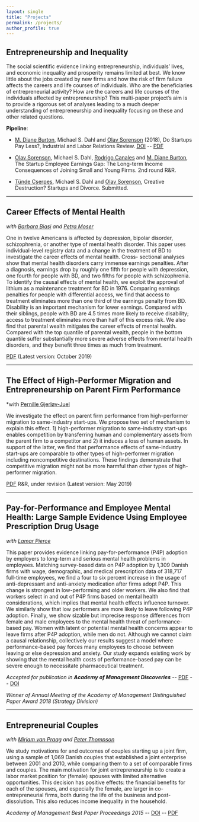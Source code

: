 ```yaml
---
layout: single
title: "Projects"
permalink: /projects/
author_profile: true
---
```


## Entrepreneurship and Inequality

The social scientific evidence linking entrepreneurship, individuals’ lives, and economic inequality and prosperity remains limited at best. We know little about the jobs created by new firms and how the risk of firm failure affects the careers and life courses of individuals. Who are the beneficiaries of entrepreneurial activity? How are the careers and life courses of the individuals affected by entrepreneurship? This multi-paper project’s aim is to provide a rigorous set of analyses leading to a much deeper understanding of entrepreneurship and inequality focusing on these and other related questions.

__Pipeline__:

  * [M. Diane Burton](https://scholar.google.com/citations?user=dreTJDYAAAAJ&hl=da), Michael S. Dahl and [Olav Sorenson](http://www.olavsorenson.net) (2018), Do Startups Pay Less?, Industrial and Labor Relations Review. [DOI](https://doi.org/10.1177/0019793917747240) -- [PDF](https://files.msdahl.com/Publications/Burton-etal-2018-ILRR.pdf)

  * [Olav Sorenson](http://www.olavsorenson.net), Michael S. Dahl, [Rodrigo Canales](https://scholar.google.com/citations?user=TUt5VNMAAAAJ&hl=en) and [M. Diane Burton](https://scholar.google.com/citations?user=dreTJDYAAAAJ&hl=da), The Startup Employee Earnings Gap: The Long-term Income Consequences of Joining Small and Young Firms. 2nd round R&R.

  * [Tünde Cserpes](https://www.tundecserpes.com/), Michael S. Dahl and [Olav Sorenson](http://www.olavsorenson.net), Creative Destruction? Startups and Divorce. Submitted.

___

## Career Effects of Mental Health

*with [Barbara Biasi](https://www.barbarabiasi.com) and [Petra Moser](https://www.petramoser.net)*

One in twelve Americans is affected by depression, bipolar disorder, schizophrenia, or another type of mental health disorder. This paper uses individual-level registry data and a change in the treatment of BD to investigate the career effects of mental health. Cross- sectional analyses show that mental health disorders carry immense earnings penalties. After a diagnosis, earnings drop by roughly one fifth for people with depression, one fourth for people with BD, and two fifths for people with schizophrenia. To identify the causal effects of mental health, we exploit the approval of lithium as a maintenance treatment for BD in 1976. Comparing earnings penalties for people with differential access, we find that access to treatment eliminates more than one third of the earnings penalty from BD. Disability is an important mechanism for lower earnings. Compared with their siblings, people with BD are 4.5 times more likely to receive disability; access to treatment eliminates more than half of this excess risk. We also find that parental wealth mitigates the career effects of mental health. Compared with the top quantile of parental wealth, people in the bottom quantile suffer substantially more severe adverse effects from mental health disorders, and they benefit three times as much from treatment.

[PDF](https://files.msdahl.com/WorkingPapers/bip191011_FINAL.pdf) (Latest version: October 2019)

___

## The Effect of High-Performer Migration and Entrepreneurship on Parent Firm Performance

*with [Pernille Gjerløv-Juel](https://vbn.aau.dk/en/persons/116672)

We investigate the effect on parent firm performance from high-performer migration to same-industry start-ups. We propose two set of mechanism to explain this effect. 1) high-performer migration to same-industry start-ups enables competition by transferring human and complementary assets from the parent firm to a competitor and 2) it induces a loss of human assets. In support of the latter, we find that performance effects of same-industry start-ups are comparable to other types of high-performer migration including noncompetitive destinations. These findings demonstrate that competitive migration might not be more harmful than other types of high-performer migration.

[PDF](https://files.msdahl.com/WorkingPapers/HighPerformers_2019.pdf) R&R, under revision (Latest version: May 2019)

___

## Pay-for-Performance and Employee Mental Health: Large Sample Evidence Using Employee Prescription Drug Usage

*with [Lamar Pierce](https://www.lamarpierce.net/)*

This paper provides evidence linking pay-for-performance (P4P) adoption by employers to long-term and serious mental health problems in employees. Matching survey-based data on P4P adoption by 1,309 Danish firms with wage, demographic, and medical prescription data of 318,717 full-time employees, we find a four to six percent increase in the usage of anti-depressant and anti-anxiety medication after firms adopt P4P. This change is strongest in low-performing and older workers. We also find that workers select in and out of P4P firms based on mental health considerations, which implies that mental health effects influence turnover. We similarly show that low performers are more likely to leave following P4P adoption. Finally, we show sizable but imprecise response differences from female and male employees to the mental health threat of performance-based pay. Women with latent or potential mental health concerns appear to leave firms after P4P adoption, while men do not. Although we cannot claim a causal relationship, collectively our results suggest a model where performance-based pay forces many employees to choose between leaving or else depression and anxiety. Our study expands existing work by showing that the mental health costs of performance-based pay can be severe enough to necessitate pharmaceutical treatment.

_Accepted for publication in **Academy of Management Discoveries**_ -- [PDF](https://pure.au.dk/portal/files/145808369/AMD_2018_0007.final.pdf) -- [DOI](https://doi.org/10.5465/amd.2018.0007)

_Winner of Annual Meeting of the Academy of Management Distinguished Paper Award 2018 (Strategy Division)_

___

## Entrepreneurial Couples

*with [Mirjam van Praag](https://scholar.google.com/citations?user=_DG87ikAAAAJ&hl=da) and [Peter Thompson](https://scholar.google.com/citations?user=JfUVbEsAAAAJ&hl=da)*

We study motivations for and outcomes of couples starting up a joint firm, using a sample of 1,069 Danish couples that established a joint enterprise between 2001 and 2010, while comparing them to a set of comparable firms and couples. The main motivation for joint entrepreneurship is to create a labor market position for (female) spouses with limited alternative opportunities. This decision has positive effects: the financial benefits for each of the spouses, and especially the female, are larger in co-entrepreneurial firms, both during the life of the business and post-dissolution. This also reduces income inequality in the household.

_Academy of Management Best Paper Proceedings 2015_ -- [DOI](https://dx.doi.org/10.5465/AMBPP.2015.204) -- [PDF](https://files.msdahl.com/Publications/Dahl-VanPraag-Thompson-2015-AOM.pdf)




